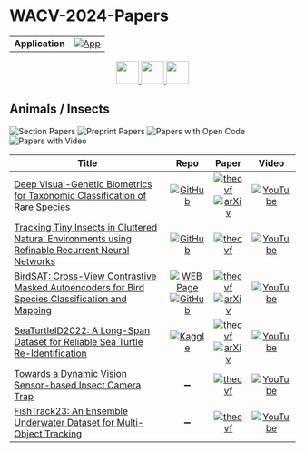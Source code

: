 # WACV-2024-Papers

<table>
    <tr>
        <td><strong>Application</strong></td>
        <td>
            <a href="https://huggingface.co/spaces/DmitryRyumin/NewEraAI-Papers" style="float:left;">
                <img src="https://img.shields.io/badge/🤗-NewEraAI--Papers-FFD21F.svg" alt="App" />
            </a>
        </td>
    </tr>
</table>

<div align="center">
    <a href="https://github.com/DmitryRyumin/WACV-2024-Papers/blob/main/sections/2024/main/agriculture.md">
        <img src="https://cdn.jsdelivr.net/gh/DmitryRyumin/NewEraAI-Papers@main/images/left.svg" width="40" alt="" />
    </a>
    <a href="https://github.com/DmitryRyumin/WACV-2024-Papers/">
        <img src="https://cdn.jsdelivr.net/gh/DmitryRyumin/NewEraAI-Papers@main/images/home.svg" width="40" alt="" />
    </a>
    <a href="https://github.com/DmitryRyumin/WACV-2024-Papers/blob/main/sections/2024/main/arts_games_social_media.md">
        <img src="https://cdn.jsdelivr.net/gh/DmitryRyumin/NewEraAI-Papers@main/images/right.svg" width="40" alt="" />
    </a>
</div>

## Animals / Insects

![Section Papers](https://img.shields.io/badge/Section%20Papers-6-42BA16) ![Preprint Papers](https://img.shields.io/badge/Preprint%20Papers-3-b31b1b) ![Papers with Open Code](https://img.shields.io/badge/Papers%20with%20Open%20Code-3-1D7FBF) ![Papers with Video](https://img.shields.io/badge/Papers%20with%20Video-6-FF0000)

| **Title** | **Repo** | **Paper** | **Video** |
|-----------|:--------:|:---------:|:---------:|
| [Deep Visual-Genetic Biometrics for Taxonomic Classification of Rare Species](https://openaccess.thecvf.com/content/WACV2024/html/Karaderi_Deep_Visual-Genetic_Biometrics_for_Taxonomic_Classification_of_Rare_Species_WACV_2024_paper.html) | [![GitHub](https://img.shields.io/github/stars/TayfunKaraderi/WACV-2024---Deep-Visual-Genetic-Biometrics-for-Taxonomic-Classification-of-Rare-Species?style=flat)](https://github.com/TayfunKaraderi/WACV-2024---Deep-Visual-Genetic-Biometrics-for-Taxonomic-Classification-of-Rare-Species) | [![thecvf](https://img.shields.io/badge/pdf-thecvf-7395C5.svg)](https://openaccess.thecvf.com/content/WACV2024/papers/Karaderi_Deep_Visual-Genetic_Biometrics_for_Taxonomic_Classification_of_Rare_Species_WACV_2024_paper.pdf) <br /> [![arXiv](https://img.shields.io/badge/arXiv-2305.06695-b31b1b.svg)](http://arxiv.org/abs/2305.06695) | [![YouTube](https://img.shields.io/badge/YouTube-%23FF0000.svg?style=for-the-badge&logo=YouTube&logoColor=white)](https://www.youtube.com/watch?v=CVJpT8R8zvk) |
| [Tracking Tiny Insects in Cluttered Natural Environments using Refinable Recurrent Neural Networks](https://openaccess.thecvf.com/content/WACV2024/html/Haalck_Tracking_Tiny_Insects_in_Cluttered_Natural_Environments_Using_Refinable_Recurrent_WACV_2024_paper.html) | [![GitHub](https://img.shields.io/github/stars/LarsHaalck/refinable-rnn?style=flat)](https://github.com/LarsHaalck/refinable-rnn) | [![thecvf](https://img.shields.io/badge/pdf-thecvf-7395C5.svg)](https://openaccess.thecvf.com/content/WACV2024/papers/Haalck_Tracking_Tiny_Insects_in_Cluttered_Natural_Environments_Using_Refinable_Recurrent_WACV_2024_paper.pdf) | [![YouTube](https://img.shields.io/badge/YouTube-%23FF0000.svg?style=for-the-badge&logo=YouTube&logoColor=white)](https://www.youtube.com/watch?v=v9UirZCvBRs) |
| [BirdSAT: Cross-View Contrastive Masked Autoencoders for Bird Species Classification and Mapping](https://openaccess.thecvf.com/content/WACV2024/html/Sastry_BirdSAT_Cross-View_Contrastive_Masked_Autoencoders_for_Bird_Species_Classification_and_WACV_2024_paper.html) | [![WEB Page](https://img.shields.io/badge/WEB-Page-159957.svg)](https://sites.wustl.edu/srikumarsastry/birdsat/) <br /> [![GitHub](https://img.shields.io/github/stars/mvrl/BirdSAT?style=flat)](https://github.com/mvrl/BirdSAT) | [![thecvf](https://img.shields.io/badge/pdf-thecvf-7395C5.svg)](https://openaccess.thecvf.com/content/WACV2024/papers/Sastry_BirdSAT_Cross-View_Contrastive_Masked_Autoencoders_for_Bird_Species_Classification_and_WACV_2024_paper.pdf) <br /> [![arXiv](https://img.shields.io/badge/arXiv-2310.19168-b31b1b.svg)](http://arxiv.org/abs/2310.19168) | [![YouTube](https://img.shields.io/badge/YouTube-%23FF0000.svg?style=for-the-badge&logo=YouTube&logoColor=white)](https://www.youtube.com/watch?v=tfy5bAAbsI8) |
| [SeaTurtleID2022: A Long-Span Dataset for Reliable Sea Turtle Re-Identification](https://openaccess.thecvf.com/content/WACV2024/html/Adam_SeaTurtleID2022_A_Long-Span_Dataset_for_Reliable_Sea_Turtle_Re-Identification_WACV_2024_paper.html) | [![Kaggle](https://img.shields.io/badge/kaggle-dataset-20BEFF.svg)](https://www.kaggle.com/datasets/wildlifedatasets/seaturtleid2022) | [![thecvf](https://img.shields.io/badge/pdf-thecvf-7395C5.svg)](https://openaccess.thecvf.com/content/WACV2024/papers/Adam_SeaTurtleID2022_A_Long-Span_Dataset_for_Reliable_Sea_Turtle_Re-Identification_WACV_2024_paper.pdf) <br /> [![arXiv](https://img.shields.io/badge/arXiv-2311.05524-b31b1b.svg)](http://arxiv.org/abs/2311.05524) | [![YouTube](https://img.shields.io/badge/YouTube-%23FF0000.svg?style=for-the-badge&logo=YouTube&logoColor=white)](https://www.youtube.com/watch?v=O3CeJNQVg7g) |
| [Towards a Dynamic Vision Sensor-based Insect Camera Trap](https://openaccess.thecvf.com/content/WACV2024/html/Gebauer_Towards_a_Dynamic_Vision_Sensor-Based_Insect_Camera_Trap_WACV_2024_paper.html) | :heavy_minus_sign: | [![thecvf](https://img.shields.io/badge/pdf-thecvf-7395C5.svg)](https://openaccess.thecvf.com/content/WACV2024/papers/Gebauer_Towards_a_Dynamic_Vision_Sensor-Based_Insect_Camera_Trap_WACV_2024_paper.pdf) | [![YouTube](https://img.shields.io/badge/YouTube-%23FF0000.svg?style=for-the-badge&logo=YouTube&logoColor=white)](https://www.youtube.com/watch?v=1K4dHu9c5kE) |
| [FishTrack23: An Ensemble Underwater Dataset for Multi-Object Tracking](https://openaccess.thecvf.com/content/WACV2024/html/Dawkins_FishTrack23_An_Ensemble_Underwater_Dataset_for_Multi-Object_Tracking_WACV_2024_paper.html) | :heavy_minus_sign: | [![thecvf](https://img.shields.io/badge/pdf-thecvf-7395C5.svg)](https://openaccess.thecvf.com/content/WACV2024/papers/Dawkins_FishTrack23_An_Ensemble_Underwater_Dataset_for_Multi-Object_Tracking_WACV_2024_paper.pdf) | [![YouTube](https://img.shields.io/badge/YouTube-%23FF0000.svg?style=for-the-badge&logo=YouTube&logoColor=white)](https://www.youtube.com/watch?v=ydzdKLcxsy4) |
